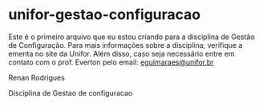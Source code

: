 # unifor-gestao-configuracao
Este é o primeiro arquivo que eu estou criando para a disciplina de Gestão de Configuração.
Para mais informações sobre a disciplina, verifique a ementa no site da Unifor.
Além disso, caso seja necessário entre em contato com o prof. Everton pelo email: eguimaraes@unifor.br

Renan Rodrigues

Disciplina de Gestao de configuracao

